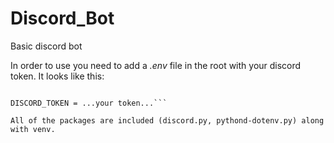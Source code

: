 # Discord_Bot
Basic discord bot 

In order to use you need to add a *.env* file in the root with your discord token. 
It looks like this:

```# .env

DISCORD_TOKEN = ...your token...```

All of the packages are included (discord.py, pythond-dotenv.py) along with venv.

